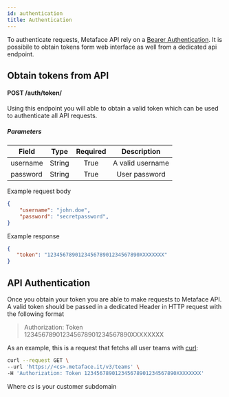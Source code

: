 ```yaml
---
id: authentication
title: Authentication
---
```


To authenticate requests, Metaface API rely on a [Bearer Authentication](https://swagger.io/docs/specification/authentication/bearer-authentication/). 
It is possibile to obtain tokens form web interface as well from a dedicated api 
endpoint.

## Obtain tokens from API
#### POST /auth/token/

Using this endpoint you will able to obtain a valid token which can be used to 
authenticate all API requests.

##### Parameters

| Field         | Type          |   Required  | Description      |
| ------------- | :-----------: | :---------: | :---------------:|
| username      | String        | True        | A valid username |
| password      | String        | True        | User password    |


Example request body

```json
{
    "username": "john.doe",
    "password": "secretpassword",
}
```

Example response
```json
{
   "token": "123456789012345678901234567890XXXXXXXX"
}
```

## API Authentication

Once you obtain your token you are able to make requests to Metaface API. A valid
token should be passed in a dedicated Header in HTTP request with the following format

> Authorization: Token 123456789012345678901234567890XXXXXXXX

As an example, this is a request that fetchs all user teams with [curl](http://curl.haxx.se/):

```bash
curl --request GET \
--url 'https://<cs>.metaface.it/v3/teams' \
-H 'Authorization: Token 123456789012345678901234567890XXXXXXXX'
```

Where _cs_ is your customer subdomain